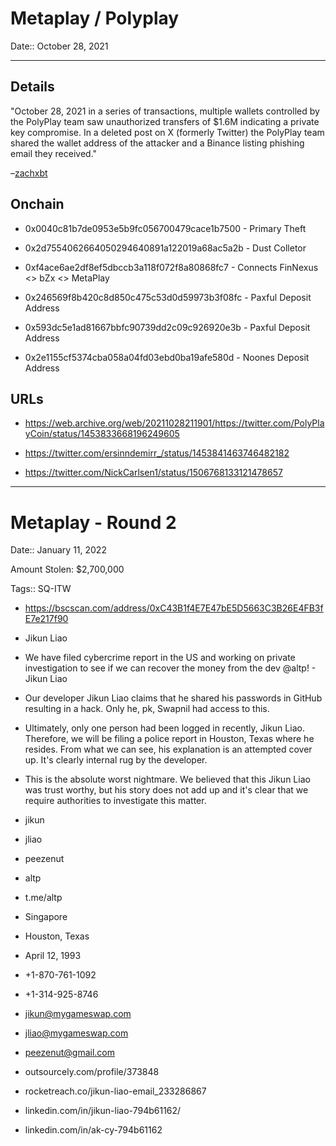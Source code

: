 # Metaplay / Polyplay

Date:: October 28, 2021

---


## Details

"October 28, 2021 in a series of transactions, multiple wallets controlled by the PolyPlay team saw unauthorized transfers of $1.6M indicating a private key compromise. In a deleted post on X (formerly Twitter) the PolyPlay team shared the wallet address of the attacker and a Binance listing phishing email they received."

–[zachxbt](https://zachxbt.mirror.xyz/B0-UJtxN41cJhpPtKv0v2LZ8u-0PwZ4ecMPEdX4l8vE)



## Onchain

- 0x0040c81b7de0953e5b9fc056700479cace1b7500 - Primary Theft

- 0x2d7554062664050294640891a122019a68ac5a2b - Dust Colletor

- 0xf4ace6ae2df8ef5dbccb3a118f072f8a80868fc7 - Connects FinNexus <> bZx <> MetaPlay

- 0x246569f8b420c8d850c475c53d0d59973b3f08fc - Paxful Deposit Address

- 0x593dc5e1ad81667bbfc90739dd2c09c926920e3b - Paxful Deposit Address

- 0x2e1155cf5374cba058a04fd03ebd0ba19afe580d - Noones Deposit Address


## URLs

- https://web.archive.org/web/20211028211901/https://twitter.com/PolyPlayCoin/status/1453833668196249605

- https://twitter.com/ersinndemirr_/status/1453841463746482182

- https://twitter.com/NickCarlsen1/status/1506768133121478657



---


# Metaplay - Round 2

Date:: January 11, 2022

Amount Stolen: $2,700,000

Tags:: SQ-ITW

- https://bscscan.com/address/0xC43B1f4E7E47bE5D5663C3B26E4FB3fE7e217f90

- Jikun Liao

- We have filed cybercrime report in the US and working on private investigation to see if we can recover the money from the dev @altp! - Jikun Liao

- Our developer Jikun Liao claims that he shared his passwords in GitHub resulting in a hack. Only he, pk, Swapnil had access to this.

- Ultimately, only one person had been logged in recently, Jikun Liao. Therefore, we will be filing a police report in Houston, Texas where he resides. From what we can see, his explanation is an attempted cover up. It's clearly internal rug by the developer.

- This is the absolute worst nightmare. We believed that this Jikun Liao was trust worthy, but his story does not add up and it's clear that we require authorities to investigate this matter.

- jikun

- jliao

- peezenut

- altp

- t.me/altp

- Singapore

- Houston, Texas

- April 12, 1993

- +1-870-761-1092

- +1-314-925-8746

- jikun@mygameswap.com

- jliao@mygameswap.com

- peezenut@gmail.com

- outsourcely.com/profile/373848

- rocketreach.co/jikun-liao-email_233286867

- linkedin.com/in/jikun-liao-794b61162/

- linkedin.com/in/ak-cy-794b61162


